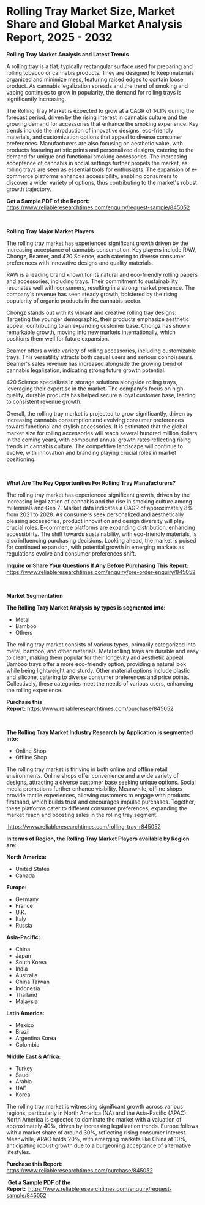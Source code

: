 <p><h1>Rolling Tray Market Size, Market Share and Global Market Analysis Report, 2025 - 2032</h1></p><p><strong>Rolling Tray Market Analysis and Latest Trends</strong></p>
<p><p>A rolling tray is a flat, typically rectangular surface used for preparing and rolling tobacco or cannabis products. They are designed to keep materials organized and minimize mess, featuring raised edges to contain loose product. As cannabis legalization spreads and the trend of smoking and vaping continues to grow in popularity, the demand for rolling trays is significantly increasing.</p><p>The Rolling Tray Market is expected to grow at a CAGR of 14.1% during the forecast period, driven by the rising interest in cannabis culture and the growing demand for accessories that enhance the smoking experience. Key trends include the introduction of innovative designs, eco-friendly materials, and customization options that appeal to diverse consumer preferences. Manufacturers are also focusing on aesthetic value, with products featuring artistic prints and personalized designs, catering to the demand for unique and functional smoking accessories. The increasing acceptance of cannabis in social settings further propels the market, as rolling trays are seen as essential tools for enthusiasts. The expansion of e-commerce platforms enhances accessibility, enabling consumers to discover a wider variety of options, thus contributing to the market's robust growth trajectory.</p></p>
<p><strong>Get a Sample PDF of the Report:&nbsp;</strong> <a href="https://www.reliableresearchtimes.com/enquiry/request-sample/845052?utm_campaign=3171&utm_medium=2&utm_source=Github&utm_content=ia&utm_term=15042025&utm_id=rolling-tray">https://www.reliableresearchtimes.com/enquiry/request-sample/845052</a></p>
<p>&nbsp;</p>
<p><strong>Rolling Tray Major Market Players</strong></p>
<p><p>The rolling tray market has experienced significant growth driven by the increasing acceptance of cannabis consumption. Key players include RAW, Chongz, Beamer, and 420 Science, each catering to diverse consumer preferences with innovative designs and quality materials.</p><p>RAW is a leading brand known for its natural and eco-friendly rolling papers and accessories, including trays. Their commitment to sustainability resonates well with consumers, resulting in a strong market presence. The company's revenue has seen steady growth, bolstered by the rising popularity of organic products in the cannabis sector.</p><p>Chongz stands out with its vibrant and creative rolling tray designs. Targeting the younger demographic, their products emphasize aesthetic appeal, contributing to an expanding customer base. Chongz has shown remarkable growth, moving into new markets internationally, which positions them well for future expansion.</p><p>Beamer offers a wide variety of rolling accessories, including customizable trays. This versatility attracts both casual users and serious connoisseurs. Beamer's sales revenue has increased alongside the growing trend of cannabis legalization, indicating strong future growth potential.</p><p>420 Science specializes in storage solutions alongside rolling trays, leveraging their expertise in the market. The company's focus on high-quality, durable products has helped secure a loyal customer base, leading to consistent revenue growth.</p><p>Overall, the rolling tray market is projected to grow significantly, driven by increasing cannabis consumption and evolving consumer preferences toward functional and stylish accessories. It is estimated that the global market size for rolling accessories will reach several hundred million dollars in the coming years, with compound annual growth rates reflecting rising trends in cannabis culture. The competitive landscape will continue to evolve, with innovation and branding playing crucial roles in market positioning.</p></p>
<p>&nbsp;</p>
<p><strong>What Are The Key Opportunities For Rolling Tray Manufacturers?</strong></p>
<p><p>The rolling tray market has experienced significant growth, driven by the increasing legalization of cannabis and the rise in smoking culture among millennials and Gen Z. Market data indicates a CAGR of approximately 8% from 2021 to 2028. As consumers seek personalized and aesthetically pleasing accessories, product innovation and design diversity will play crucial roles. E-commerce platforms are expanding distribution, enhancing accessibility. The shift towards sustainability, with eco-friendly materials, is also influencing purchasing decisions. Looking ahead, the market is poised for continued expansion, with potential growth in emerging markets as regulations evolve and consumer preferences shift.</p></p>
<p><strong>Inquire or Share Your Questions If Any Before Purchasing This Report:</strong> <a href="https://www.reliableresearchtimes.com/enquiry/pre-order-enquiry/845052?utm_campaign=3171&utm_medium=2&utm_source=Github&utm_content=ia&utm_term=15042025&utm_id=rolling-tray">https://www.reliableresearchtimes.com/enquiry/pre-order-enquiry/845052</a></p>
<p>&nbsp;</p>
<p><strong>Market Segmentation</strong></p>
<p><strong>The Rolling Tray Market Analysis by types is segmented into:</strong></p>
<p><ul><li>Metal</li><li>Bamboo</li><li>Others</li></ul></p>
<p><p>The rolling tray market consists of various types, primarily categorized into metal, bamboo, and other materials. Metal rolling trays are durable and easy to clean, making them popular for their longevity and aesthetic appeal. Bamboo trays offer a more eco-friendly option, providing a natural look while being lightweight and sturdy. Other material options include plastic and silicone, catering to diverse consumer preferences and price points. Collectively, these categories meet the needs of various users, enhancing the rolling experience.</p></p>
<p><strong>Purchase this Report:&nbsp;</strong><a href="https://www.reliableresearchtimes.com/purchase/845052?utm_campaign=3171&utm_medium=2&utm_source=Github&utm_content=ia&utm_term=15042025&utm_id=rolling-tray">https://www.reliableresearchtimes.com/purchase/845052</a></p>
<p>&nbsp;</p>
<p><strong>The Rolling Tray Market Industry Research by Application is segmented into:</strong></p>
<p><ul><li>Online Shop</li><li>Offline Shop</li></ul></p>
<p><p>The rolling tray market is thriving in both online and offline retail environments. Online shops offer convenience and a wide variety of designs, attracting a diverse customer base seeking unique options. Social media promotions further enhance visibility. Meanwhile, offline shops provide tactile experiences, allowing customers to engage with products firsthand, which builds trust and encourages impulse purchases. Together, these platforms cater to different consumer preferences, expanding the market reach and boosting sales in the rolling tray segment.</p></p>
<p><a href="https://www.reliableresearchtimes.com/rolling-tray-r845052?utm_campaign=3171&utm_medium=2&utm_source=Github&utm_content=ia&utm_term=15042025&utm_id=rolling-tray">&nbsp;https://www.reliableresearchtimes.com/rolling-tray-r845052</a></p>
<p><strong>In terms of Region, the Rolling Tray Market Players available by Region are:</strong></p>
<p>
    <p> <strong> North America: </strong>
        <ul>
            <li>United States</li>
            <li>Canada</li>
        </ul>
        </p> 
    <p> <strong> Europe: </strong>
        <ul>
            <li>Germany</li>
            <li>France</li>
            <li>U.K.</li>
            <li>Italy</li>
            <li>Russia</li>
        </ul>
        </p> 
    <p> <strong> Asia-Pacific: </strong>
        <ul>
            <li>China</li>
            <li>Japan</li>
            <li>South Korea</li>
            <li>India</li>
            <li>Australia</li>
            <li>China Taiwan</li>
            <li>Indonesia</li>
            <li>Thailand</li>
            <li>Malaysia</li>
        </ul>
        </p> 
    <p> <strong> Latin America: </strong>
        <ul>
            <li>Mexico</li>
            <li>Brazil</li>
            <li>Argentina Korea</li>
            <li>Colombia</li>
        </ul>
        </p> 
    <p> <strong> Middle East & Africa: </strong>
        <ul>
            <li>Turkey</li>
            <li>Saudi</li>
            <li>Arabia</li>
            <li>UAE</li>
            <li>Korea</li>
        </ul>
    </p>
    </p>
<p><p>The rolling tray market is witnessing significant growth across various regions, particularly in North America (NA) and the Asia-Pacific (APAC). North America is expected to dominate the market with a valuation of approximately 40%, driven by increasing legalization trends. Europe follows with a market share of around 30%, reflecting rising consumer interest. Meanwhile, APAC holds 20%, with emerging markets like China at 10%, anticipating robust growth due to a burgeoning acceptance of alternative lifestyles.</p></p>
<p><strong>Purchase this Report: </strong><a href="https://www.reliableresearchtimes.com/purchase/845052?utm_campaign=3171&utm_medium=2&utm_source=Github&utm_content=ia&utm_term=15042025&utm_id=rolling-tray">https://www.reliableresearchtimes.com/purchase/845052</a></p>
<p>&nbsp;<strong>Get a Sample PDF of the Report:&nbsp;&nbsp;</strong><a href="https://www.reliableresearchtimes.com/enquiry/request-sample/845052?utm_campaign=3171&utm_medium=2&utm_source=Github&utm_content=ia&utm_term=15042025&utm_id=rolling-tray">https://www.reliableresearchtimes.com/enquiry/request-sample/845052</a></p>
<p><strong></strong></p>
<p><p></p><p></p><p></p></p>